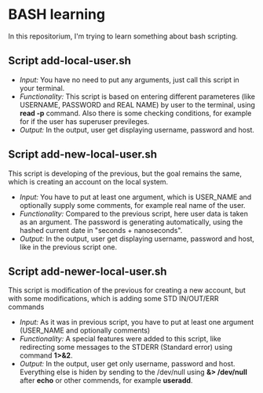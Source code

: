 # BASH learning

In this repositorium, I'm trying to learn something about bash scripting.

## Script add-local-user.sh

- *Input:* You have no need to put any arguments, just call this script in your terminal.
- *Functionality:* This script is based on entering different parameteres (like USERNAME, PASSWORD and REAL NAME) by user to the terminal, using **read -p** command. Also there is some checking conditions, for example for if the user has superuser previleges.
- *Output:* In the output, user get displaying username, password and host.

## Script add-new-local-user.sh

This script is developing of the previous, but the goal remains the same, which is creating an account on the local system.
- *Input:*  You have to put at least one argument, which is USER_NAME and optionally supply some comments, for example real name of the user.
- *Functionality:* Compared to the previous script, here user data is taken as an argument. The password is generating automatically, using the hashed current date in "seconds + nanoseconds".
- *Output:* In the output, user get displaying username, password and host, like in the previous script one.

## Script add-newer-local-user.sh

This script is modification of the previous for creating a new account, but with some modifications, which is adding some STD IN/OUT/ERR commands
- *Input:*  As it was in previous script, you have to put at least one argument (USER_NAME and optionally comments)
- *Functionality:* A special features were added to this script, like redirecting some messages to the STDERR (Standard error) using command **1>&2**.
- *Output:* In the output, user get only username, password and host. Everything else is hiden by sending to the /dev/null using **&> /dev/null** after **echo** or other commends, for example **useradd**.
